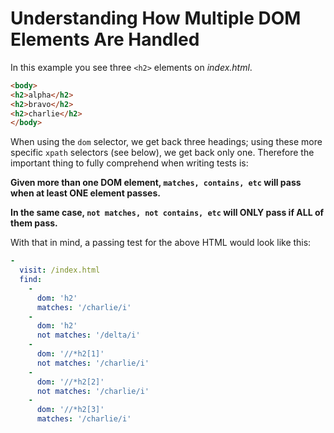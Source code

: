 # Understanding How Multiple DOM Elements Are Handled

In this example you see three `<h2>` elements on _index.html_.

```html
<body>
<h2>alpha</h2>
<h2>bravo</h2>
<h2>charlie</h2>
</body>
```

When using the `dom` selector, we get back three headings; using these more specific `xpath` selectors (see below), we get back only one.  Therefore the important thing to fully comprehend when writing tests is:

**Given more than one DOM element, `matches, contains, etc` will pass when at least ONE element passes.**

**In the same case, `not matches, not contains, etc` will ONLY pass if ALL of them pass.**

With that in mind, a passing test for the above HTML would look like this:

```yaml
-
  visit: /index.html
  find:
    -
      dom: 'h2'
      matches: '/charlie/i'
    -
      dom: 'h2'
      not matches: '/delta/i'
    -
      dom: '//*h2[1]'
      not matches: '/charlie/i'
    -
      dom: '//*h2[2]'
      not matches: '/charlie/i'
    -
      dom: '//*h2[3]'
      matches: '/charlie/i'
```
